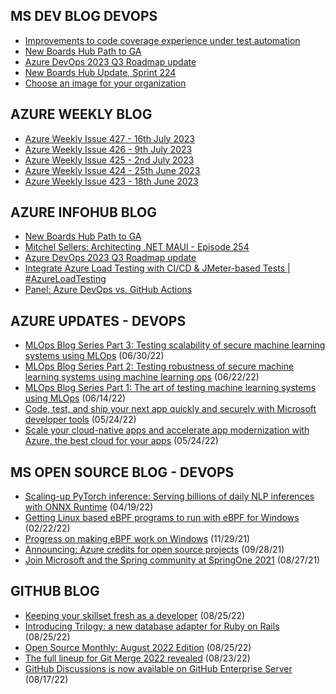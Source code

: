 ## MS DEV BLOG DEVOPS 

<!-- DEVBLOGDEVOPS:START -->
- [Improvements to code coverage experience under test automation](https://devblogs.microsoft.com/devops/improvements-to-code-coverage-experience-under-test-automation/)
- [New Boards Hub Path to GA](https://devblogs.microsoft.com/devops/new-boards-hub-path-to-ga/)
- [Azure DevOps 2023 Q3 Roadmap update](https://devblogs.microsoft.com/devops/azure-devops-2023-q3-roadmap-update/)
- [New Boards Hub Update, Sprint 224](https://devblogs.microsoft.com/devops/new-boards-hub-update-sprint-224/)
- [Choose an image for your organization](https://devblogs.microsoft.com/devops/choose-an-image-for-your-organization/)
<!-- DEVBLOGDEVOPS:END -->


## AZURE WEEKLY BLOG

<!-- AZUREWEEKLY:START -->
- [Azure Weekly Issue 427 - 16th July 2023](https://azureweekly.info/issue-427.html)
- [Azure Weekly Issue 426 - 9th July 2023](https://azureweekly.info/issue-426.html)
- [Azure Weekly Issue 425 - 2nd July 2023](https://azureweekly.info/issue-425.html)
- [Azure Weekly Issue 424 - 25th June 2023](https://azureweekly.info/issue-424.html)
- [Azure Weekly Issue 423 - 18th June 2023](https://azureweekly.info/issue-423.html)
<!-- AZUREWEEKLY:END -->

## AZURE INFOHUB BLOG 

<!-- AZUREINFOHUB:START -->
- [New Boards Hub Path to GA](https://devblogs.microsoft.com/devops/new-boards-hub-path-to-ga/)
- [Mitchel Sellers: Architecting .NET MAUI - Episode 254](http://feed.azuredevops.show/mitchel-sellers-architecting-net-maui-episode-254)
- [Azure DevOps 2023 Q3 Roadmap update](https://devblogs.microsoft.com/devops/azure-devops-2023-q3-roadmap-update/)
- [Integrate Azure Load Testing with CI/CD &amp; JMeter-based Tests | #AzureLoadTesting](https://www.youtube.com/watch?v=Oo0XthhTuMQ)
- [Panel: Azure DevOps vs. GitHub Actions](https://www.youtube.com/watch?v=8g4qLzkpjeE)
<!-- AZUREINFOHUB:END -->


## AZURE UPDATES - DEVOPS 

<!-- AZUREUPDATES:START -->

 - [MLOps Blog Series Part 3: Testing scalability of secure machine learning systems using MLOps](https://azure.microsoft.com/blog/mlops-blog-series-part-3-testing-scalability-of-secure-machine-learning-systems-using-mlops/) (06/30/22)
 - [MLOps Blog Series Part 2: Testing robustness of secure machine learning systems using machine learning ops](https://azure.microsoft.com/blog/mlops-blog-series-part-2-testing-robustness-of-secure-machine-learning-systems-using-machine-learning-ops/) (06/22/22)
 - [MLOps Blog Series Part 1: The art of testing machine learning systems using MLOps](https://azure.microsoft.com/blog/mlops-blog-series-part-1-the-art-of-testing-machine-learning-systems-using-mlops/) (06/14/22)
 - [Code, test, and ship your next app quickly and securely with Microsoft developer tools](https://azure.microsoft.com/blog/code-test-and-ship-your-next-app-quickly-and-securely-with-microsoft-developer-tools/) (05/24/22)
 - [Scale your cloud-native apps and accelerate app modernization with Azure, the best cloud for your apps](https://azure.microsoft.com/blog/scale-your-cloudnative-apps-and-accelerate-app-modernization-with-azure-the-best-cloud-for-your-apps/) (05/24/22)
<!-- AZUREUPDATES:END -->


## MS OPEN SOURCE BLOG - DEVOPS 

<!-- MSOPENSOURCEBLOG:START -->

 - [Scaling-up PyTorch inference: Serving billions of daily NLP inferences with ONNX Runtime](https://cloudblogs.microsoft.com/opensource/2022/04/19/scaling-up-pytorch-inference-serving-billions-of-daily-nlp-inferences-with-onnx-runtime/) (04/19/22)
 - [Getting Linux based eBPF programs to run with eBPF for Windows](https://cloudblogs.microsoft.com/opensource/2022/02/22/getting-linux-based-ebpf-programs-to-run-with-ebpf-for-windows/) (02/22/22)
 - [Progress on making eBPF work on Windows](https://cloudblogs.microsoft.com/opensource/2021/11/29/progress-on-making-ebpf-work-on-windows/) (11/29/21)
 - [Announcing: Azure credits for open source projects](https://cloudblogs.microsoft.com/opensource/2021/09/28/announcing-azure-credits-for-open-source-projects/) (09/28/21)
 - [Join Microsoft and the Spring community at SpringOne 2021](https://cloudblogs.microsoft.com/opensource/2021/08/27/join-microsoft-and-the-spring-community-at-springone-2021/) (08/27/21)
<!-- MSOPENSOURCEBLOG:END -->


## GITHUB BLOG


<!-- GITHUB:START -->

 - [Keeping your skillset fresh as a developer](https://github.blog/2022-08-25-keeping-your-skillset-fresh-as-a-developer/) (08/25/22)
 - [Introducing Trilogy: a new database adapter for Ruby on Rails](https://github.blog/2022-08-25-introducing-trilogy-a-new-database-adapter-for-ruby-on-rails/) (08/25/22)
 - [Open Source Monthly: August 2022 Edition](https://github.blog/2022-08-25-open-source-monthly-august-2022-edition/) (08/25/22)
 - [The full lineup for Git Merge 2022 revealed](https://github.blog/2022-08-23-the-full-lineup-for-git-merge-2022-revealed/) (08/23/22)
 - [GitHub Discussions is now available on GitHub Enterprise Server](https://github.blog/2022-08-17-github-discussions-is-now-available-on-github-enterprise-server/) (08/17/22)
<!-- GITHUB:END -->
